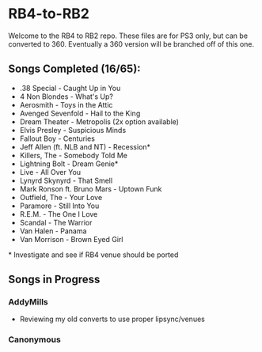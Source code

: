 # RB4-to-RB2

Welcome to the RB4 to RB2 repo. These files are for PS3 only, but can be converted to 360. Eventually a 360 version will be branched off of this one.

## Songs Completed (16/65):
*  .38 Special - Caught Up in You
*  4 Non Blondes - What's Up?
*  Aerosmith - Toys in the Attic
*  Avenged Sevenfold - Hail to the King
*  Dream Theater - Metropolis (2x option available)
*  Elvis Presley - Suspicious Minds
*  Fallout Boy - Centuries
*  Jeff Allen (ft. NLB and NT) - Recession\*
*  Killers, The - Somebody Told Me 
*  Lightning Bolt - Dream Genie\*
*  Live - All Over You
*  Lynyrd Skynyrd - That Smell
*  Mark Ronson ft. Bruno Mars - Uptown Funk
*  Outfield, The - Your Love
*  Paramore - Still Into You
*  R.E.M. - The One I Love
*  Scandal - The Warrior
*  Van Halen - Panama
*  Van Morrison - Brown Eyed Girl

\* Investigate and see if RB4 venue should be ported

## Songs in Progress

### AddyMills
*  Reviewing my old converts to use proper lipsync/venues


### Canonymous

